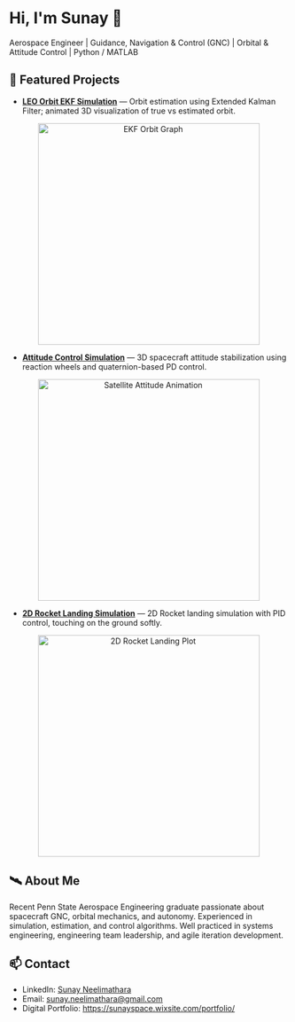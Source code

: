 # Hi, I'm Sunay 👋
Aerospace Engineer | Guidance, Navigation & Control (GNC) | Orbital & Attitude Control | Python / MATLAB

## 🚀 Featured Projects
- **[LEO Orbit EKF Simulation](https://github.com/NayStark/LEO-Extended-Kalman-Filter-Orbit-Simulation)** — Orbit estimation using Extended Kalman Filter; animated 3D visualization of true vs estimated orbit.
<p align="center">
  <img src="https://raw.githubusercontent.com/NayStark/LEO-Extended-Kalman-Filter-Orbit-Simulation/main/output/LEO_EKF_RK45_Orbit-ezgif.com-optimize.gif" alt="EKF Orbit Graph" width="400"/>
</p>

- **[Attitude Control Simulation](https://github.com/NayStark/Satellite-Attitude-Control-Simulation)** — 3D spacecraft attitude stabilization using reaction wheels and quaternion-based PD control.
<p align="center">
  <img src="https://github.com/user-attachments/assets/30271cb7-5e0f-4d4f-bc75-29bcc90a5196" alt="Satellite Attitude Animation" width="400"/>
</p>

- **[2D Rocket Landing Simulation](https://github.com/NayStark/2D-PID-Smooth-Landing-Control)** — 2D Rocket landing simulation with PID control, touching on the ground softly.
<p align="center">
  <img src="https://github.com/user-attachments/assets/277ee1fc-db81-4d1a-8e22-703a6f591c9a" alt="2D Rocket Landing Plot" width="400"/>
</p>

## 🛰 About Me
Recent Penn State Aerospace Engineering graduate passionate about spacecraft GNC, orbital mechanics, and autonomy. Experienced in simulation, estimation, and control algorithms. Well practiced in systems engineering, engineering team leadership, and agile iteration development.

## 📫 Contact
- LinkedIn: [Sunay Neelimathara](https://www.linkedin.com/in/sunay-neelimathara-195b87263/)
- Email: sunay.neelimathara@gmail.com
- Digital Portfolio: https://sunayspace.wixsite.com/portfolio/
